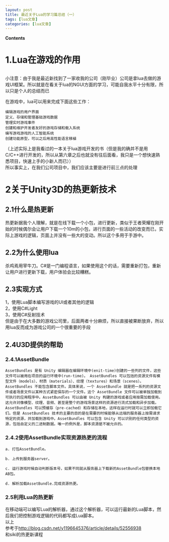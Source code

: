 ```yaml
---
layout: post
title: 最近关于Lua的学习篇总结（一） 
tags: [lua文章]
categories: [lua文章]
---
```

**Contents**

# 1.Lua在游戏的作用

##
小注意：由于我是最近新找到了一家收我的公司（刚毕业）公司是拿lua去做的游戏UI框架。所以就是在看关于lua的NGUI方面的学习，可能自我水平十分有限，所以只是个人的总结而已

在游戏中，lua可以用来完成下面这些工作：

    
    
    编辑游戏的用户界面
    定义、存储和管理基础游戏数据
    管理实时游戏事件
    创建和维护开发者友好的游戏存储和载入系统
    编写游戏游戏的人工智能系统
    创建功能原型，可以之后用高性能语言移植
    

（上述实际上是我看过的一本关于lua游戏开发的书（但是我的确并不是用C/C++进行开发的，所以从第六章之后也就没有往后面看，我只是一个想快速熟悉项目，快速上手的小新人而已））  
所以事实上，在我们公司项目中，我们应该主要是进行前三点的处理

# 2关于Unity3D的热更新技术

## 2.1什么是热更新

热更新据我个人理解，就是在线下载一个小包，进行更新，类似于王者荣耀在刚开始的时候偶尔会让用户下载一个10m的小包，进行页面的一些活动的改变而已，实际上游戏的逻辑，页面上并没有一些大的变动。所以这个多用于手游中。

## 2.2为什么使用lua

杀鸡焉用宰牛刀。C#是一门编程语言，如果使用这个的话，需要重新打包，重新让用户进行更新下载，用户体验会比较糟糕。

## 2.3实现方式

1，使用Lua脚本编写游戏的UI或者其他的逻辑  
2，使用C#Light  
3，使用C#反射技术  
但是由于在大多数的游戏公司里，后面两者十分麻烦，所以直接被果断放弃，所以用lua反而成为游戏公司的一个很重要的手段

## 2.4U3D提供的帮助

### 2.4.1AssetBundle

    
    
    AssetBundles 是有 Unity 编辑器在编辑环境中(enit-time)创建的一些列的文件，这些文件可以被用在项目的运行环境中(run-time)。 AssetBundles 可以包括的资源文件有模型文件（models）、材质（materials）、纹理（textures）和场景（scenes）。AssetBundles 不能包含脚本文件。具体来说，一个 AssetBundle 就是把一系列的资源文件或者场景文件以某种方式紧密保存的一个文件。这个 AssetBundle 文件可以被单独加载到可执行的应用程序中。AssetBundles 可以由被 Unity 构建的游戏或者应用按需加载使用。这允许对像模型、纹理、音频、甚至是整个的游戏场景这样的资源进行流式加载和异步加载。AssetBundles 可以预缓存（pre-cached）和存储在本地，这样在运行时就可以立即加载它们。但是 AssetBundles 技术的主要的目的是在需要的时候能够从远端的服务器上按需请求特定的资源，并加载到游戏中。AssetBundles 可以包含 Unity 可以识别的任何类型的资源，包括自定义的二进制数据。唯一的例外是，脚本资源是不被允许的。
    

### 2.4.2使用AssetBundle实现资源热更的流程

    
    
    a. 打包AssetBundle。
    
    b. 上传到服务器server。
    
    c. 运行游戏时候自动判断版本号，如果不同就从服务器上下载新的AssetBundle包替换本地AB包。
    
    d. 解析加载AssetBundle.完成资源热更。 
    

### 2.5利用Lua的热更新

在移动端可以编写Lua的解析器，通过这个解析器，可以运行最新的Lua脚本，然后我们把控制游戏逻辑的代码都写成Lua脚本。  
以上  
参考于<http://blog.csdn.net/y1196645376/article/details/52556938>  
和siki的热更新课程
